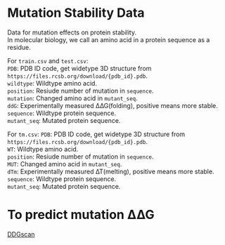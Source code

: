 # Mutation Stability Data

Data for mutation effects on protein stability.  
In molecular biology, we call an amino acid in a protein sequence as a residue.

For `train.csv` and `test.csv`:  
`PDB`: PDB ID code, get widetype 3D structure from `https://files.rcsb.org/download/{pdb_id}.pdb`.  
`wildtype`: Wildtype amino acid.  
`position`: Resiude number of mutation in `sequence`.  
`mutation`: Changed amino acid in `mutant_seq`.  
`ddG`: Experimentally measured ∆∆G(folding), positive means more stable.  
`sequence`: Wildtype protein sequence.  
`mutant_seq`: Mutated protein sequence.  

For `tm.csv`:
`PDB`: PDB ID code, get widetype 3D structure from `https://files.rcsb.org/download/{pdb_id}.pdb`.  
`WT`: Wildtype amino acid.  
`position`: Resiude number of mutation in `sequence`.  
`MUT`: Changed amino acid in `mutant_seq`.  
`dTm`: Experimentally measured ∆T(melting), positive means more stable.  
`sequence`: Wildtype protein sequence.  
`mutant_seq`: Mutated protein sequence.  

# To predict mutation ∆∆G

[DDGscan](https://github.com/JinyuanSun/DDGScan)